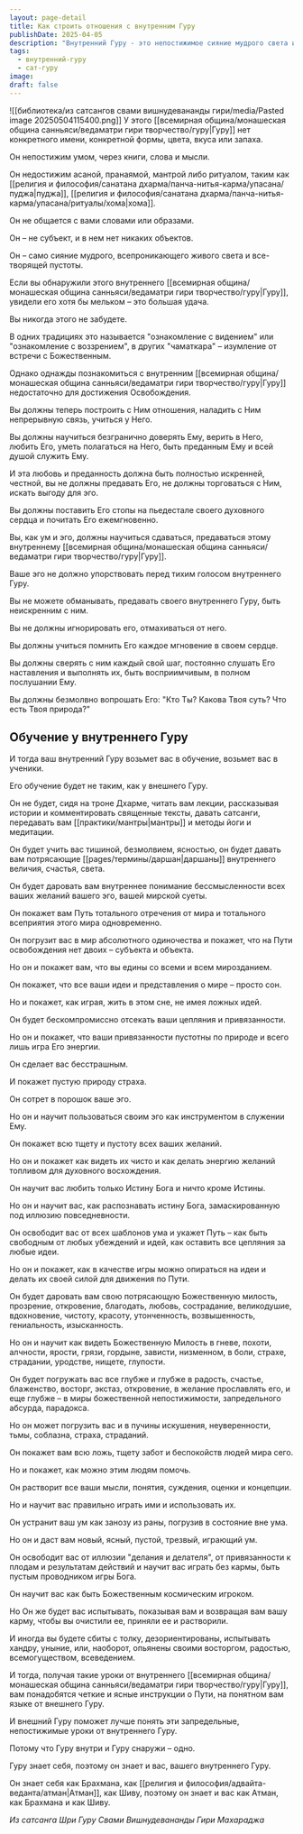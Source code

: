 ```yaml
---
layout: page-detail
title: Как строить отношения с внутренним Гуру
publishDate: 2025-04-05
description: "Внутренний Гуру - это непостижимое сияние мудрого света и пустоты, не имеющее формы и недоступное уму, словам и ритуалам. Обрести связь с ним - большая удача, но для Освобождения нужно построить с ним отношения: доверять, помнить, служить и быть полностью искренним. Внутренний Гуру учит тишиной, дарует прозрение, разрушает эго и иллюзии, ведёт через испытания и парадоксы, а также раскрывает божественную милость во всём. Внешний и внутренний Гуру едины, и их взаимодействие помогает глубже понять Путь."
tags:
  - внутренний-гуру
  - сат-гуру
image: 
draft: false
---
```

![[библиотека/из сатсангов свами вишнудевананды гири/media/Pasted image 20250504115400.png]]
 У этого [[всемирная община/монашеская община санньяси/ведаматри гири творчество/гуру|Гуру]] нет конкретного имени, конкретной формы, цвета, вкуса или запаха.

 Он непостижим умом, через книги, слова и мысли.

 Он недостижим асаной, пранаямой, мантрой либо ритуалом, таким как [[религия и философия/санатана дхарма/панча-нитья-карма/упасана/пуджа|пуджа]], [[религия и философия/санатана дхарма/панча-нитья-карма/упасана/ритуалы/хома|хома]].

  
 Он не общается с вами словами или образами.

 Он – не субъект, и в нем нет никаких объектов.

 Он – само сияние мудрого, всепроникающего живого света и все-творящей пустоты.

  
 Если вы обнаружили этого внутреннего [[всемирная община/монашеская община санньяси/ведаматри гири творчество/гуру|Гуру]], увидели его хотя бы мельком – это большая удача.

 Вы никогда этого не забудете.

 В одних традициях это называется "ознакомление с видением" или "ознакомление с воззрением", в других "чаматкара" – изумление от встречи с Божественным.

  
 Однако однажды познакомиться с внутренним [[всемирная община/монашеская община санньяси/ведаматри гири творчество/гуру|Гуру]] недостаточно для достижения Освобождения.

 Вы должны теперь построить с Ним отношения, наладить с Ним непрерывную связь, учиться у Него.

 Вы должны научиться безгранично доверять Ему, верить в Него, любить Его, уметь полагаться на Него, быть преданным Ему и всей душой служить Ему.

  
 И эта любовь и преданность должна быть полностью искренней, честной, вы не должны предавать Его, не должны торговаться с Ним, искать выгоду для эго.

 Вы должны поставить Его стопы на пьедестале своего духовного сердца и почитать Его ежемгновенно.

 Вы, как ум и эго, должны научиться сдаваться, предаваться этому внутреннему [[всемирная община/монашеская община санньяси/ведаматри гири творчество/гуру|Гуру]].

  
 Ваше эго не должно упорствовать перед тихим голосом внутреннего Гуру.

 Вы не можете обманывать, предавать своего внутреннего Гуру, быть неискренним с ним.

 Вы не должны игнорировать его, отмахиваться от него.

  
 Вы должны учиться помнить Его каждое мгновение в своем сердце.

 Вы должны сверять с ним каждый свой шаг, постоянно слушать Его наставления и выполнять их, быть восприимчивым, в полном послушании Ему.

 Вы должны безмолвно вопрошать Его: "Кто Ты? Какова Твоя суть? Что есть Твоя природа?"

## Обучение у внутреннего Гуру 

  
 И тогда ваш внутренний Гуру возьмет вас в обучение, возьмет вас в ученики.

 Его обучение будет не таким, как у внешнего Гуру.

 Он не будет, сидя на троне Дхарме, читать вам лекции, рассказывая истории и комментировать священные тексты, давать сатсанги, передавать вам [[практики/мантры|мантры]] и методы йоги и медитации.

  
 Он будет учить вас тишиной, безмолвием, ясностью, он будет давать вам потрясающие [[pages/термины/даршан|даршаны]] внутреннего величия, счастья, света.

 Он будет даровать вам внутреннее понимание бессмысленности всех ваших желаний вашего эго, вашей мирской суеты.

 Он покажет вам Путь тотального отречения от мира и тотального всеприятия этого мира одновременно.

 Он погрузит вас в мир абсолютного одиночества и покажет, что на Пути освобождения нет двоих – субъекта и объекта.

 Но он и покажет вам, что вы едины со всеми и всем мирозданием.

 Он покажет, что все ваши идеи и представления о мире – просто сон.

 Но и покажет, как играя, жить в этом сне, не имея ложных идей.

 Он будет бескомпромиссно отсекать ваши цепляния и привязанности.

 Но он и покажет, что ваши привязанности пустотны по природе и всего лишь игра Его энергии.

 Он сделает вас бесстрашным.

 И покажет пустую природу страха.

 Он сотрет в порошок ваше эго.

 Но он и научит пользоваться своим эго как инструментом в служении Ему.

 Он покажет всю тщету и пустоту всех ваших желаний.

 Но он и покажет как видеть их чисто и как делать энергию желаний топливом для духовного восхождения.

 Он научит вас любить только Истину Бога и ничто кроме Истины.

 Но он и научит вас, как распознавать истину Бога, замаскированную под иллюзию повседневности.

 Он освободит вас от всех шаблонов ума и укажет Путь – как быть свободным от любых убеждений и идей, как оставить все цепляния за любые идеи.

 Но он и покажет, как в качестве игры можно опираться на идеи и делать их своей силой для движения по Пути.

 Он будет даровать вам свою потрясающую Божественную милость, прозрение, откровение, благодать, любовь, сострадание, великодушие, вдохновение, чистоту, красоту, утонченность, возвышенность, гениальность, изысканность.

 Но он и научит как видеть Божественную Милость в гневе, похоти, алчности, ярости, грязи, гордыне, зависти, низменном, в боли, страхе, страдании, уродстве, нищете, глупости.

 Он будет погружать вас все глубже и глубже в радость, счастье, блаженство, восторг, экстаз, откровение, в желание прославлять его, и еще глубже – в миры божественной непостижимости, запредельного абсурда, парадокса.

 Но он может погрузить вас и в пучины искушения, неуверенности, тьмы, соблазна, страха, страданий.

 Он покажет вам всю ложь, тщету забот и беспокойств людей мира сего.

 Но и покажет, как можно этим людям помочь.

 Он растворит все ваши мысли, понятия, суждения, оценки и концепции.

 Но и научит вас правильно играть ими и использовать их.

 Он устранит ваш ум как занозу из раны, погрузив в состояние вне ума.

 Но он и даст вам новый, ясный, пустой, трезвый, играющий ум.

 Он освободит вас от иллюзии "делания и делателя", от привязанности к плодам и результатам действий и научит вас играть без кармы, быть пустым проводником игры Бога.

 Он научит вас как быть Божественным космическим игроком.

 Но Он же будет вас испытывать, показывая вам и возвращая вам вашу карму, чтобы вы очистили ее, приняли ее и растворили.

 И иногда вы будете сбиты с толку, дезориентированы, испытывать хандру, уныние, или, наоборот, опьянены своими восторгом, радостью, всемогуществом, всеведением.

 И тогда, получая такие уроки от внутреннего [[всемирная община/монашеская община санньяси/ведаматри гири творчество/гуру|Гуру]], вам понадобятся четкие и ясные инструкции о Пути, на понятном вам языке от внешнего Гуру.

 И внешний Гуру поможет лучше понять эти запредельные, непостижимые уроки от внутреннего Гуру.

 Потому что Гуру внутри и Гуру снаружи – одно.

 Гуру знает себя, поэтому он знает и вас, вашего внутреннего Гуру.

 Он знает себя как Брахмана, как [[религия и философия/адвайта-веданта/атман|Атман]], как Шиву, поэтому он знает и вас как Атман, как Брахмана и как Шиву.

*Из сатсанга Шри Гуру Свами Вишнудевананды Гири Махараджа*
